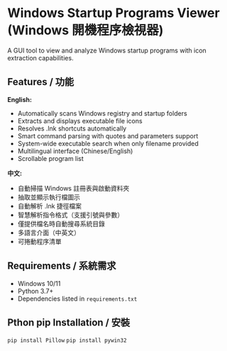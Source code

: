 # Windows Startup Programs Viewer (Windows 開機程序檢視器)

A GUI tool to view and analyze Windows startup programs with icon extraction capabilities.

## Features / 功能

**English:**
- Automatically scans Windows registry and startup folders
- Extracts and displays executable file icons
- Resolves .lnk shortcuts automatically  
- Smart command parsing with quotes and parameters support
- System-wide executable search when only filename provided
- Multilingual interface (Chinese/English)
- Scrollable program list

**中文:**
- 自動掃描 Windows 註冊表與啟動資料夾
- 抽取並顯示執行檔圖示
- 自動解析 .lnk 捷徑檔案
- 智慧解析指令格式（支援引號與參數）
- 僅提供檔名時自動搜尋系統目錄
- 多語言介面（中英文）
- 可捲動程序清單

## Requirements / 系統需求

- Windows 10/11
- Python 3.7+
- Dependencies listed in `requirements.txt`

## Pthon pip Installation / 安裝
   `pip install Pillow`
   `pip install pywin32`
